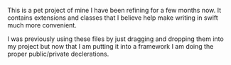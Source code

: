 This is a pet project of mine I have been refining for a few months now. It contains extensions and classes that I believe help make writing in swift much more convenient.

I was previously using these files by just dragging and dropping them into my project but now that I am putting it into a framework I am doing the proper public/private declerations.